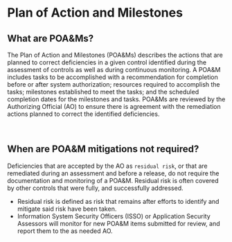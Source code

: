 # Plan of Action and Milestones 

## What are POA&Ms?
The Plan of Action and Milestones (POA&Ms) describes the actions that are planned to correct deficiencies in a given control identified during the assessment of controls as well as during continuous monitoring. A POA&M includes tasks to be accomplished with a recommendation for completion before or after system authorization; resources required to accomplish the tasks; milestones established to meet the tasks; and the scheduled completion dates for the milestones and tasks. POA&Ms are reviewed by the Authorizing Official (AO) to ensure there is agreement with the remediation actions planned to correct the identified deficiencies.

<br/>

## When are POA&M mitigations not required?
Deficiencies that are accepted by the AO as `residual risk`, or that are remediated during an assessment and before a release, do not require the documentation and monitoring of a POA&M. Residual risk is often covered by other controls that were fully, and successfully addressed.

- Residual risk is defined as risk that remains after efforts to identify and mitigate said risk have been taken.
- Information System Security Officers (ISSO) or Application Security Assessors will monitor for new POA&M items submitted for review, and report them to the as needed AO.
